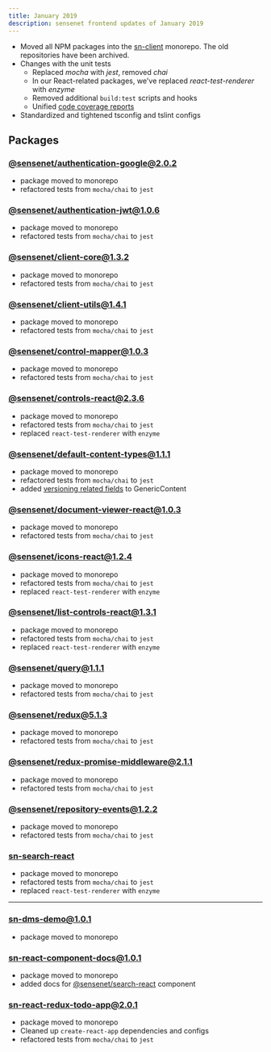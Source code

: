 ```yaml
---
title: January 2019
description: sensenet frontend updates of January 2019
---
```


- Moved all NPM packages into the [sn-client](https://github.com/SenseNet/sn-client) monorepo. The old repositories have been archived.
- Changes with the unit tests
  - Replaced _mocha_ with _jest_, removed _chai_
  - In our React-related packages, we've replaced _react-test-renderer_ with _enzyme_
  - Removed additional `build:test` scripts and hooks
  - Unified [code coverage reports](https://codecov.io/gh/SenseNet/sn-client)
- Standardized and tightened tsconfig and tslint configs

## Packages

### [@sensenet/authentication-google@2.0.2](https://github.com/SenseNet/sn-client/releases/tag/%40sensenet%2Fauthentication-google%402.0.2)

- package moved to monorepo
- refactored tests from `mocha/chai` to `jest`

### [@sensenet/authentication-jwt@1.0.6](https://github.com/SenseNet/sn-client/releases/tag/%40sensenet%2Fauthentication-jwt%401.0.6)

- package moved to monorepo
- refactored tests from `mocha/chai` to `jest`


### [@sensenet/client-core@1.3.2](https://github.com/SenseNet/sn-client/releases/tag/%40sensenet%2Fclient-core%401.3.2)

- package moved to monorepo
- refactored tests from `mocha/chai` to `jest`

### [@sensenet/client-utils@1.4.1](https://github.com/SenseNet/sn-client/releases/tag/%40sensenet%2Fclient-utils%401.4.1)

- package moved to monorepo
- refactored tests from `mocha/chai` to `jest`

### [@sensenet/control-mapper@1.0.3](https://github.com/SenseNet/sn-client/releases/tag/%40sensenet%2Fcontrol-mapper%401.0.3)

- package moved to monorepo
- refactored tests from `mocha/chai` to `jest`

### [@sensenet/controls-react@2.3.6](https://github.com/SenseNet/sn-client/releases/tag/%40sensenet%2Fcontrols-react%402.3.6)

- package moved to monorepo
- refactored tests from `mocha/chai` to `jest`
- replaced `react-test-renderer` with `enzyme`

### [@sensenet/default-content-types@1.1.1](https://github.com/SenseNet/sn-client/releases/tag/%40sensenet%2Fdefault-content-types%401.1.1)

- package moved to monorepo
- refactored tests from `mocha/chai` to `jest`
- added [versioning related fields](https://github.com/SenseNet/sn-client/issues/30) to GenericContent

### [@sensenet/document-viewer-react@1.0.3](https://github.com/SenseNet/sn-client/releases/tag/%40sensenet%2Fdocument-viewer-react%401.0.3)
- package moved to monorepo
- refactored tests from `mocha/chai` to `jest`

### [@sensenet/icons-react@1.2.4](https://github.com/SenseNet/sn-client/releases/tag/%40sensenet%2Ficons-react%401.2.4)

- package moved to monorepo
- refactored tests from `mocha/chai` to `jest`
- replaced `react-test-renderer` with `enzyme`

### [@sensenet/list-controls-react@1.3.1](https://github.com/SenseNet/sn-client/releases/tag/%40sensenet%2Flist-controls-react%401.3.1)

- package moved to monorepo
- refactored tests from `mocha/chai` to `jest`
- replaced `react-test-renderer` with `enzyme`

### [@sensenet/query@1.1.1](https://github.com/SenseNet/sn-client/releases/tag/%40sensenet%2Fquery%401.1.1)

- package moved to monorepo
- refactored tests from `mocha/chai` to `jest`

### [@sensenet/redux@5.1.3](https://github.com/SenseNet/sn-client/releases/tag/%40sensenet%2Fredux%405.1.3)

- package moved to monorepo
- refactored tests from `mocha/chai` to `jest`

### [@sensenet/redux-promise-middleware@2.1.1](https://github.com/SenseNet/sn-client/releases/tag/%40sensenet%2Fredux-promise-middleware%402.1.1)

- package moved to monorepo
- refactored tests from `mocha/chai` to `jest`

### [@sensenet/repository-events@1.2.2](https://github.com/SenseNet/sn-client/releases/tag/%40sensenet%2Frepository-events%401.2.2)

- package moved to monorepo
- refactored tests from `mocha/chai` to `jest`

### [sn-search-react](https://github.com/SenseNet/sn-client/releases/tag/%40sensenet%2Fsearch-react%401.1.2)

- package moved to monorepo
- refactored tests from `mocha/chai` to `jest`
- replaced `react-test-renderer` with `enzyme`

---

### [sn-dms-demo@1.0.1](https://github.com/SenseNet/sn-client/releases/tag/sn-dms-demo%401.0.1)

- package moved to monorepo

### [sn-react-component-docs@1.0.1](https://github.com/SenseNet/sn-client/releases/tag/sn-react-component-docs%401.0.1)

- package moved to monorepo
- added docs for [@sensenet/search-react](https://www.npmjs.com/package/@sensenet/search-react) component

### [sn-react-redux-todo-app@2.0.1](https://github.com/SenseNet/sn-client/releases/tag/sn-react-redux-todo-app%402.0.1)

- package moved to monorepo
- Cleaned up `create-react-app` dependencies and configs
- refactored tests from `mocha/chai` to `jest`

